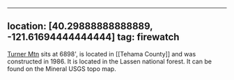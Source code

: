 
---
location: [40.29888888888889, -121.61694444444444]
tag: firewatch
---

[Turner Mtn](http://www.peakbagging.com/CALookoutPhotos/TurnerMtn.html) sits at 6898', is located in [[Tehama County]] and was constructed in 1986. It is located in the Lassen national forest. It can be found on the Mineral USGS topo map.
